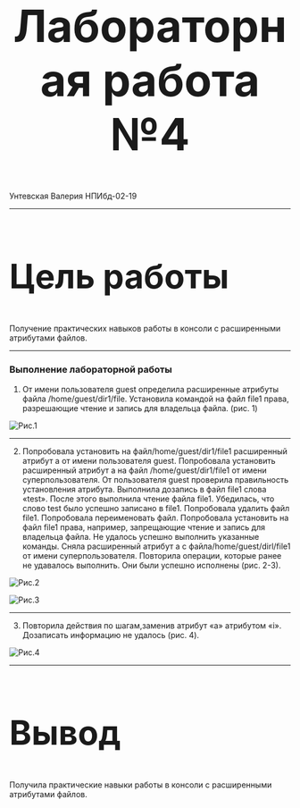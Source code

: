 <style>
h1 {
    font-size: 80px;
    text-align: center;
}
h2 {
    font-size: 60px;
}
{
    text-align: justify;

}
section.fio {
    text-align: right;
}
</style>

# Лабораторная работа №4
<!-- _class: fio -->
Унтевская Валерия
НПИбд-02-19

---

## Цель работы
 Получение практических навыков работы в консоли с расширенными атрибутами файлов.

---

### Выполнение лабораторной работы
1. От имени пользователя guest определила расширенные атрибуты файла /home/guest/dir1/file. Установила командой на файл file1 права, разрешающие чтение и запись для владельца файла. (рис. 1)

![Рис.1](imag/1.png)
 
 ---
2. Попробовала установить на файл/home/guest/dir1/file1 расширенный атрибут a от имени пользователя guest. Попробовала установить расширенный атрибут a на файл /home/guest/dir1/file1 от имени суперпользователя. От пользователя guest проверила правильность установления атрибута. Выполнила дозапись в файл file1 слова «test». После этого выполнила чтение файла file1. Убедилась, что слово test было успешно записано в file1. Попробовала удалить файл file1. Попробовала переименовать файл. Попробовала установить на файл file1 права, например, запрещающие чтение и запись для владельца файла. Не удалось успешно выполнить указанные команды. Сняла расширенный атрибут a с файла/home/guest/dirl/file1 от имени суперпользователя. Повторила операции, которые ранее не удавалось выполнить. Они были успешно исполнены (рис. 2-3).

![Рис.2](imag/2.png)

![Рис.3](imag/3.png)

---

3. Повторила действия по шагам,заменив атрибут «a» атрибутом «i». Дозаписать информацию не удалось (рис. 4).

![Рис.4](imag/4.png)

---

## Вывод
Получила практические навыки работы в консоли с расширенными атрибутами файлов.
